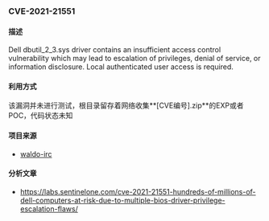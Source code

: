 ###  CVE-2021-21551

#### 描述

Dell dbutil_2_3.sys driver contains an insufficient access control vulnerability which may lead to escalation of privileges, denial of service, or information disclosure. Local authenticated user access is required.

#### 利用方式

该漏洞并未进行测试，根目录留存着网络收集**[CVE编号].zip**的EXP或者POC，代码状态未知

#### 项目来源

- [waldo-irc](https://github.com/waldo-irc/CVE-2021-21551)

#### 分析文章

- https://labs.sentinelone.com/cve-2021-21551-hundreds-of-millions-of-dell-computers-at-risk-due-to-multiple-bios-driver-privilege-escalation-flaws/

